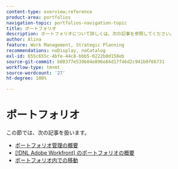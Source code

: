 ```yaml
---
content-type: overview;reference
product-area: portfolios
navigation-topic: portfolios-navigation-topic
title: ポートフォリオ
description: ポートフォリオについて詳しくは、次の記事を参照してください。
author: Alina
feature: Work Management, Strategic Planning
recommendations: noDisplay, noCatalog
exl-id: 655c655c-4bfe-44c8-bbb5-0222b0d158eb
source-git-commit: b08377e539b04e896e84d17f46d2c941b0f66731
workflow-type: tm+mt
source-wordcount: '27'
ht-degree: 100%

---
```


# ポートフォリオ

この節では、次の記事を扱います。

* [ポートフォリオ管理の概要](../../../manage-work/portfolios/portfolios-overview/portfolio-managament-overview.md)
* [ [!DNL Adobe Workfront] のポートフォリオの概要](../../../manage-work/portfolios/portfolios-overview/portfolio-overview.md)
* [ポートフォリオ内での移動](../../../manage-work/portfolios/portfolios-overview/navigate-within-portfolio.md)


